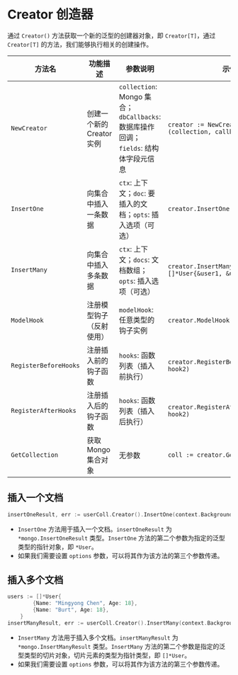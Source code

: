 # Creator 创造器

通过 `Creator()` 方法获取一个新的泛型的创建器对象，即 `Creator[T]`，通过 `Creator[T]` 的方法，我们能够执行相关的创建操作。

| 方法名                | 功能描述                  | 参数说明                                                                            | 示例                                                        |
| --------------------- | ------------------------- | ----------------------------------------------------------------------------------- | ----------------------------------------------------------- |
| `NewCreator`          | 创建一个新的 Creator 实例 | `collection`: Mongo 集合；`dbCallbacks`: 数据库操作回调；`fields`: 结构体字段元信息 | `creator := NewCreator[User](collection, callback, fields)` |
| `InsertOne`           | 向集合中插入一条数据      | `ctx`: 上下文；`doc`: 要插入的文档；`opts`: 插入选项（可选）                        | `creator.InsertOne(ctx, &user)`                             |
| `InsertMany`          | 向集合中插入多条数据      | `ctx`: 上下文；`docs`: 文档数组；`opts`: 插入选项（可选）                           | `creator.InsertMany(ctx, []*User{&user1, &user2})`          |
| `ModelHook`           | 注册模型钩子（反射使用）  | `modelHook`: 任意类型的钩子实例                                                     | `creator.ModelHook(MyHook{})`                               |
| `RegisterBeforeHooks` | 注册插入前的钩子函数      | `hooks`: 函数列表（插入前执行）                                                     | `creator.RegisterBeforeHooks(hook1, hook2)`                 |
| `RegisterAfterHooks`  | 注册插入后的钩子函数      | `hooks`: 函数列表（插入后执行）                                                     | `creator.RegisterAfterHooks(hook1, hook2)`                  |
| `GetCollection`       | 获取 Mongo 集合对象       | 无参数                                                                              | `coll := creator.GetCollection()`                           |

## 插入一个文档

```go
insertOneResult, err := userColl.Creator().InsertOne(context.Background(), &User{Name: "Mingyong Chen", Age: 18})
```

- `InsertOne` 方法用于插入一个文档。`insertOneResult` 为 `*mongo.InsertOneResult` 类型。`InsertOne` 方法的第二个参数为指定的泛型类型的指针对象，即 `*User`。
- 如果我们需要设置 `options` 参数，可以将其作为该方法的第三个参数传递。

## 插入多个文档

```go
users := []*User{
		{Name: "Mingyong Chen", Age: 18},
		{Name: "Burt", Age: 18},
	}
insertManyResult, err := userColl.Creator().InsertMany(context.Background(), users)
```

- `InsertMany` 方法用于插入多个文档。`insertManyResult` 为 `*mongo.InsertManyResult` 类型。`InsertMany` 方法的第二个参数是指定的泛型类型的切片对象，切片元素的类型为指针类型，即 `[]*User`。
- 如果我们需要设置 `options` 参数，可以将其作为该方法的第三个参数传递。
